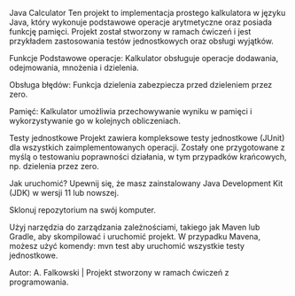 Java Calculator
Ten projekt to implementacja prostego kalkulatora w języku Java, który wykonuje podstawowe operacje arytmetyczne oraz posiada funkcję pamięci. Projekt został stworzony w ramach ćwiczeń i jest przykładem zastosowania testów jednostkowych oraz obsługi wyjątków.

Funkcje
Podstawowe operacje: Kalkulator obsługuje operacje dodawania, odejmowania, mnożenia i dzielenia.

Obsługa błędów: Funkcja dzielenia zabezpiecza przed dzieleniem przez zero.

Pamięć: Kalkulator umożliwia przechowywanie wyniku w pamięci i wykorzystywanie go w kolejnych obliczeniach.

Testy jednostkowe
Projekt zawiera kompleksowe testy jednostkowe (JUnit) dla wszystkich zaimplementowanych operacji. Zostały one przygotowane z myślą o testowaniu poprawności działania, w tym przypadków krańcowych, np. dzielenia przez zero.

Jak uruchomić?
Upewnij się, że masz zainstalowany Java Development Kit (JDK) w wersji 11 lub nowszej.

Sklonuj repozytorium na swój komputer.

Użyj narzędzia do zarządzania zależnościami, takiego jak Maven lub Gradle, aby skompilować i uruchomić projekt. W przypadku Mavena, możesz użyć komendy: mvn test aby uruchomić wszystkie testy jednostkowe.

Autor: A. Falkowski | Projekt stworzony w ramach ćwiczeń z programowania.
